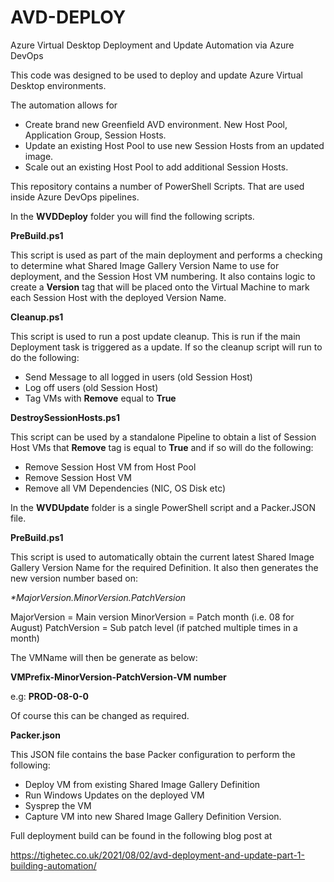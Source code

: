 # AVD-DEPLOY
Azure Virtual Desktop Deployment and Update Automation via Azure DevOps

This code was designed to be used to deploy and update Azure Virtual Desktop environments.

The automation allows for 

-	Create brand new Greenfield AVD environment. New Host Pool, Application Group, Session Hosts.
-	Update an existing Host Pool to use new Session Hosts from an updated image.
-	Scale out an existing Host Pool to add additional Session Hosts.

This repository contains a number of PowerShell Scripts. That are used inside Azure DevOps pipelines.

In the **WVDDeploy** folder you will find the following scripts.

**PreBuild.ps1**

This script is used as part of the main deployment and performs a checking to determine what Shared Image Gallery Version Name to use for deployment, and the Session Host VM numbering.
It also contains logic to create a **Version** tag that will be placed onto the Virtual Machine to mark each Session Host with the deployed Version Name.

**Cleanup.ps1**

This script is used to run a post update cleanup. This is run if the main Deployment task is triggered as a update. If so the cleanup script will run to do the following:
- Send Message to all logged in users (old Session Host)
- Log off users (old Session Host)
- Tag VMs with **Remove** equal to **True**

**DestroySessionHosts.ps1**

This script can be used by a standalone Pipeline to obtain a list of Session Host VMs that **Remove** tag is equal to **True** and if so will do the following:
- Remove Session Host VM from Host Pool
- Remove Session Host VM
- Remove all VM Dependencies (NIC, OS Disk etc)

In the **WVDUpdate** folder is a single PowerShell script and a Packer.JSON file.

**PreBuild.ps1**

This script is used to automatically obtain the current latest Shared Image Gallery Version Name for the required Definition. 
It also then generates the new version number based on:

_**MajorVersion.MinorVersion.PatchVersion*_

MajorVersion = Main version
MinorVersion = Patch month (i.e. 08 for August)
PatchVersion = Sub patch level (if patched multiple times in a month)

The VMName will then be generate as below:

**VMPrefix-MinorVersion-PatchVersion-VM number**

e.g: **PROD-08-0-0**

Of course this can be changed as required.

**Packer.json**

This JSON file contains the base Packer configuration to perform the following:
- Deploy VM from existing Shared Image Gallery Definition
- Run Windows Updates on the deployed VM
- Sysprep the VM
- Capture VM into new Shared Image Gallery Definition Version.
 
Full deployment build can be found in the following blog post at 

https://tighetec.co.uk/2021/08/02/avd-deployment-and-update-part-1-building-automation/

